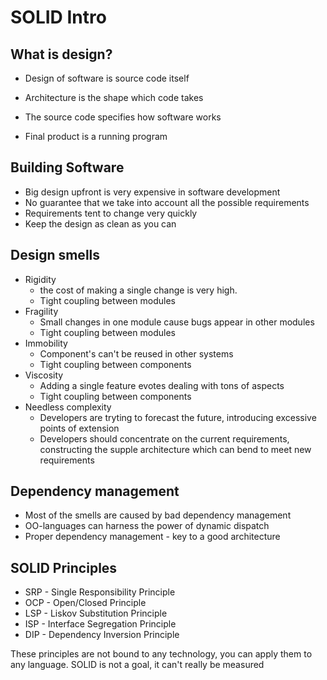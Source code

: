 # SOLID Intro

## What is design?

- Design of software is source code itself
- Architecture is the shape which code takes

- The source code specifies how software works
- Final product is a running program

## Building Software

- Big design upfront is very expensive in software development
- No guarantee that we take into account all the possible requirements
- Requirements tent to change very quickly
- Keep the design as clean as you can

## Design smells

- Rigidity
    - the cost of making a single change is very high.
    - Tight coupling between modules
- Fragility
    - Small changes in one module cause bugs appear in other modules
    - Tight coupling between modules
- Immobility
    - Component's can't be reused in other systems
    - Tight coupling between components
- Viscosity
    - Adding a single feature evotes dealing with tons of aspects
    - Tight coupling between components
- Needless complexity
    - Developers are tryting to forecast the future, introducing excessive points of extension
    - Developers should concentrate on the current requirements, constructing the supple architecture which can bend to meet new requirements

## Dependency management

- Most of the smells are caused by bad dependency management
- OO-languages can harness the power of dynamic dispatch
- Proper dependency management - key to a good architecture

## SOLID Principles

- SRP - Single Responsibility Principle
- OCP - Open/Closed Principle
- LSP - Liskov Substitution Principle
- ISP - Interface Segregation Principle
- DIP - Dependency Inversion Principle

These principles are not bound to any technology, you can apply them to any language.
SOLID is not a goal, it can't really be measured 
